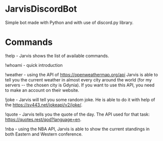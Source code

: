 # JarvisDiscordBot

Simple bot made with Python and with use of discord.py library.

# Commands
!help - Jarvis shows the list of available commands.

!whoami - quick introduction

!weather - using the API of https://openweathermap.org/api Jarvis is able to tell you the current weather in almost every city around the world (for my servers -- the chosen city is Gdynia). If you want to use this API, you need to make an account on their website. 

!joke - Jarvis will tell you some random joke. He is able to do it with help of the https://sv443.net/jokeapi/v2/joke/.

!quote - Jarvis tells you the quote of the day. The API used for that task: https://quotes.rest/qod?language=en.

!nba - using the NBA API, Jarvis is able to show the current standings in both Eastern and Western conference.
